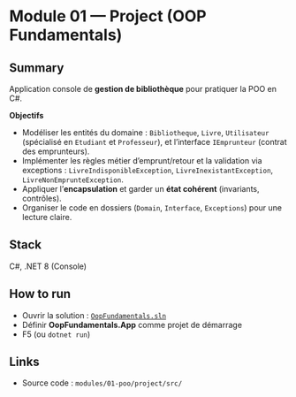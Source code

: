 # Module 01 — Project (OOP Fundamentals)

## Summary
Application console de **gestion de bibliothèque** pour pratiquer la POO en C#.

**Objectifs**
- Modéliser les entités du domaine :
  `Bibliotheque`, `Livre`, `Utilisateur` (spécialisé en `Etudiant` et `Professeur`), et l’interface `IEmprunteur` (contrat des emprunteurs).
- Implémenter les règles métier d’emprunt/retour et la validation via exceptions : `LivreIndisponibleException`, `LivreInexistantException`, `LivreNonEmprunteException`.
- Appliquer l’**encapsulation** et garder un **état cohérent** (invariants, contrôles).
- Organiser le code en dossiers (`Domain`, `Interface`, `Exceptions`) pour une lecture claire.

## Stack
C#, .NET 8 (Console)

## How to run
- Ouvrir la solution : [`OopFundamentals.sln`](./OopFundamentals.sln)
- Définir **OopFundamentals.App** comme projet de démarrage
- F5 (ou `dotnet run`)

## Links
- Source code : `modules/01-poo/project/src/`
